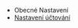 - Obecné Nastavení
- [Nastavení účtování](/Moje-dokumentace/Nastaven%C3%AD%20%C3%BA%C4%8Dtov%C3%A1n%C3%AD.md)